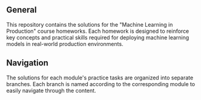 ## General

This repository contains the solutions for the "Machine Learning in Production" course homeworks. Each homework is designed to reinforce key concepts and practical skills required for deploying machine learning models in real-world production environments.

## Navigation

The solutions for each module's practice tasks are organized into separate branches. Each branch is named according to the corresponding module to easily navigate through the content.